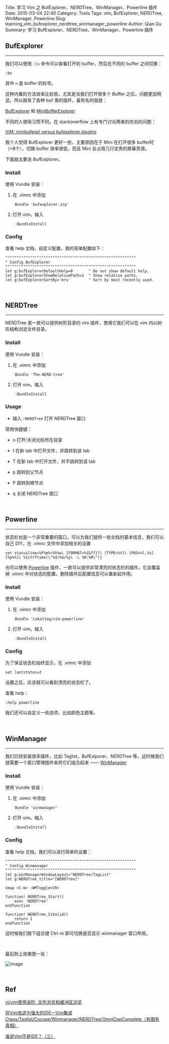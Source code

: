 Title: 学习 Vim 之 BufExplorer、NERDTree、WinManager、Powerline 插件
Date: 2015-03-04 22:40
Category: Tools
Tags: vim, BufExplorer, NERDTree, WinManager, Powerline
Slug: learning_vim_bufexplorer_nerdtree_winmanager_powerline
Author: Qian Gu
Summary: 学习 BufExplorer、NERDTree、WinManager、Powerline 插件

## BufExplorer
* * *

我们可以使用 `:ls` 命令可以查看打开的 buffer，然后在不同的 buffer 之间切换：

    :bn

其中 `n` 是 buffer 的标号。

这种内置的方法效率比较低，尤其是当我们打开很多个 Buffer 之后，问题更加明显。所以就有了各种 buf 类的插件，最有名的就是：

[BufExplorer][bufexplorer] 和 [MiniBufferExplorer][mini]

不同的人使用习惯不同，在 stackoverflow 上有专门讨论两者的优劣的问题：

[ViM: minibufexpl versus bufexplorer plugins][question1]

我个人觉得 BufExplorer 更好一些，主要原因在于 Mini 在打开很多 buffer时（>8个），切换 buffer 效率很低，而且 Mini 会占用几行宝贵的屏幕资源。

下面就主要说 BufExlplorer。

### Install

使用 Vundle 安装：

1. 在 .vimrc 中添加

        Bundle 'bufexplorer.zip'

2. 打开 vim，输入

        :BundleInstall

### Config

查看 help 文档，自定义配置，我的简单配置如下：


    """"""""""""""""""""""""""""""""""""""""""""""""""""""""""
    " Config BufExplorer
    """"""""""""""""""""""""""""""""""""""""""""""""""""""""""
    let g:bufExplorerDefaultHelp=0       " Do not show default help.
    let g:bufExplorerShowRelativePath=1  " Show relative paths.
    let g:bufExplorerSortBy='mru'        " Sort by most recently used.


[bufexplorer]: http://www.vim.org/scripts/script.php?script_id=42
[mini]: http://www.vim.org/scripts/script.php?script_id=159
[question1]: http://stackoverflow.com/questions/1649187/vim-minibufexpl-versus-bufexplorer-plugins

<br>

## NERDTree
* * *

NERDTree 是一款可以提供树形目录的 vim 插件，使用它我们可以在 vim 内以树形结构浏览文件目录。

### Install

使用 Vundle 安装：

1. 在 .vimrc 中添加

        Bundle 'The-NERD-tree'

2. 打开 vim，输入

        :BundleInstall

### Usage

+ 输入 `:NERDTree` 打开 NERDTree 窗口

常用快捷键：

+ o 打开/关闭光标所在目录

+ t 在新 tab 中打开文件，并跳转到该 tab

+ T 在新 tab 中打开文件，并不跳转到该 tab

+ p 跳转到父节点

+ P 跳转到根节点

+ q 关闭 NERDTree 窗口

<br>

## Powerline
* * *

状态栏也是一个非常重要的窗口，可以为我们提供一些文档的基本信息，我们可以自己 DIY，在 .vimrc 文件中添加相关的设置

    set statusline=%F%m%r%h%w\ [FORMAT=%{&ff}]\ [TYPE=%Y]\ [POS=%l,%v][%p%%]\ %{strftime(\"%d/%m/%y\ -\ %H:%M\")}

也可以使用 [Powerline][powerline] 插件，一款可以提供非常漂亮的状态栏的插件。它会覆盖掉 .vimrc 中对状态的配置，删除插件后配置信息可以重新起作用。

### Install

使用 Vundle 安装：

1. 在 .vimrc 中添加

        Bundle 'Lokaltog/vim-powerline'

2. 打开 vim，输入

        :BundleInstall

### Config

为了保证状态栏始终显示，在 .vimrc 中添加

    set laststatus=2

设置之后，应该就可以看到漂亮的状态栏了。

查看 help：

    :help powerline

我们还可以自定义一些选项，比如颜色主题等。

[powerline]: https://github.com/Lokaltog/vim-powerline

<br>

## WinManager
* * *

我们已经安装很多插件，比如 Taglist，BufExlporer、NERDTree 等，这时候我们就需要一个窗口管理插件来将它们组合起来 —— [WinManager][winmanager] 

### Install

使用 Vundle 安装：

1. 在 .vimrc 中添加

        Bundle 'winmanager'

2. 打开 vim，输入

        :BundleInstall

### Config

查看 help 文档，我们可以进行简单的设置：

    """"""""""""""""""""""""""""""""""""""""""""""""""""""""""
    " Config Winmanager
    """"""""""""""""""""""""""""""""""""""""""""""""""""""""""
    let g:winManagerWindowLayout="NERDTree|TagList"
    let g:NERDTree_title="[NERDTree]"  
    
    nmap <C-m> :WMToggle<CR> 
    
    function! NERDTree_Start()  
        exec 'NERDTree'  
    endfunction  
          
    function! NERDTree_IsValid()  
        return 1  
    endfunction 

这时候我们按下组合键 Ctrl-m 即可切换是否显示 winmanager 窗口布局。

[winmanager]: http://www.vim.org/scripts/script.php?script_id=95

<br>

最后附上效果图一张：

![image](/images/learning-vim-bufexplorer-nerdtree-winmanager-powerline/screenshot.png)

<br>

## Ref

[vi/vim使用进阶: 文件浏览和缓冲区浏览](http://easwy.com/blog/archives/advanced-vim-skills-netrw-bufexplorer-winmanager-plugin/)

[ 将Vim改造为强大的IDE—Vim集成Ctags/Taglist/Cscope/Winmanager/NERDTree/OmniCppComplete（有图有真相）](http://blog.csdn.net/bokee/article/details/6633193)

[谁说Vim不是IDE？（三）](http://www.cnblogs.com/chijianqiang/archive/2012/11/06/vim-3.html)
